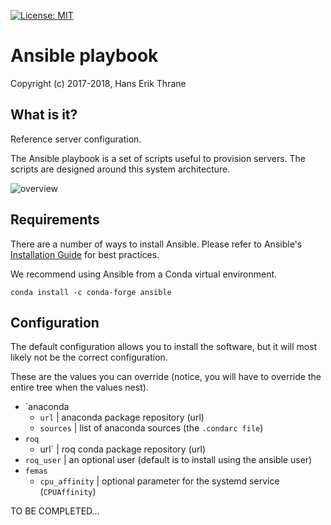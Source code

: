 [![License: MIT](https://img.shields.io/badge/license-MIT-blue.svg)](https://opensource.org/licenses/MIT)

# Ansible playbook

Copyright (c) 2017-2018, Hans Erik Thrane


## What is it?

Reference server configuration.

The Ansible playbook is a set of scripts useful to provision servers.
The scripts are designed around this system architecture.

![overview](https://github.com/roq-trading/roq-doc/blob/master/source/overview/architecture.png)


## Requirements

There are a number of ways to install Ansible.
Please refer to Ansible's [Installation Guide](https://docs.ansible.com/ansible/latest/installation_guide/intro_installation.html)
for best practices.

We recommend using Ansible from a Conda virtual environment.

	conda install -c conda-forge ansible


## Configuration

The default configuration allows you to install the software, but it will most likely not be the correct configuration.

These are the values you can override (notice, you will have to override the entire tree when the values nest).

* `anaconda
    * `url` | anaconda package repository (url)
    * `sources` | list of anaconda sources (the `.condarc file`)
* `roq`
    * url` | roq conda package repository (url)
* `roq_user` | an optional user (default is to install using the ansible user)
* `femas`
    * `cpu_affinity` | optional parameter for the systemd service (`CPUAffinity`)

TO BE COMPLETED...
